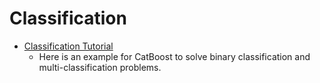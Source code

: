 # Classification

* [Classification Tutorial](classification/classification_tutorial.ipynb)
    * Here is an example for CatBoost to solve binary classification and multi-classification problems.